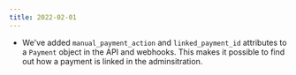 ```yaml
---
title: 2022-02-01
---
```


* We've added `manual_payment_action` and `linked_payment_id` attributes to a `Payment` object in the API and webhooks. This makes it possible to find out how a payment is linked in the adminsitration.
